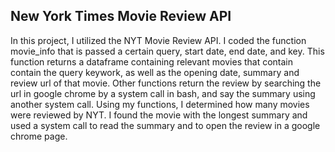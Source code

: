 ## New York Times Movie Review API

In this project, I utilized the NYT Movie Review API. I coded the function movie_info that is passed a certain query, start date, end date, and key. This function returns a dataframe containing relevant movies that contain contain the query keywork, as well as the opening date, summary and review url of that movie.
Other functions return the review by searching the url in google chrome by a system call in bash, and say the summary using another system call.
Using my functions, I determined how many movies were reviewed by NYT. I found the movie with the longest summary and used a system call to read the summary and to open the review in a google chrome page.
